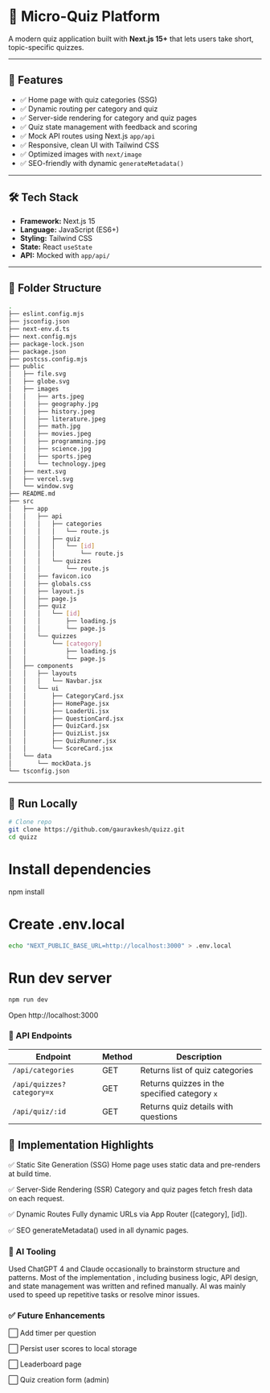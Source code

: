 # 🧠 Micro-Quiz Platform

A modern quiz application built with **Next.js 15+** that lets users take short, topic-specific quizzes.


---

## 📸 Features

- ✅ Home page with quiz categories (SSG)
- ✅ Dynamic routing per category and quiz
- ✅ Server-side rendering for category and quiz pages
- ✅ Quiz state management with feedback and scoring
- ✅ Mock API routes using Next.js `app/api`
- ✅ Responsive, clean UI with Tailwind CSS
- ✅ Optimized images with `next/image`
- ✅ SEO-friendly with dynamic `generateMetadata()`

---

## 🛠️ Tech Stack

- **Framework:** Next.js 15
- **Language:** JavaScript (ES6+)
- **Styling:** Tailwind CSS
- **State:** React `useState`
- **API:** Mocked with `app/api/`

---

## 📂 Folder Structure

```bash
.
├── eslint.config.mjs
├── jsconfig.json
├── next-env.d.ts
├── next.config.mjs
├── package-lock.json
├── package.json
├── postcss.config.mjs
├── public
│   ├── file.svg
│   ├── globe.svg
│   ├── images
│   │   ├── arts.jpeg
│   │   ├── geography.jpg
│   │   ├── history.jpeg
│   │   ├── literature.jpeg
│   │   ├── math.jpg
│   │   ├── movies.jpeg
│   │   ├── programming.jpg
│   │   ├── science.jpg
│   │   ├── sports.jpeg
│   │   └── technology.jpeg
│   ├── next.svg
│   ├── vercel.svg
│   └── window.svg
├── README.md
├── src
│   ├── app
│   │   ├── api
│   │   │   ├── categories
│   │   │   │   └── route.js
│   │   │   ├── quiz
│   │   │   │   └── [id]
│   │   │   │       └── route.js
│   │   │   └── quizzes
│   │   │       └── route.js
│   │   ├── favicon.ico
│   │   ├── globals.css
│   │   ├── layout.js
│   │   ├── page.js
│   │   ├── quiz
│   │   │   └── [id]
│   │   │       ├── loading.js
│   │   │       └── page.js
│   │   └── quizzes
│   │       └── [category]
│   │           ├── loading.js
│   │           └── page.js
│   ├── components
│   │   ├── layouts
│   │   │   └── Navbar.jsx
│   │   └── ui
│   │       ├── CategoryCard.jsx
│   │       ├── HomePage.jsx
│   │       ├── LoaderUi.jsx
│   │       ├── QuestionCard.jsx
│   │       ├── QuizCard.jsx
│   │       ├── QuizList.jsx
│   │       ├── QuizRunner.jsx
│   │       └── ScoreCard.jsx
│   └── data
│       └── mockData.js
└── tsconfig.json

```



---

## 🧪 Run Locally

```bash
# Clone repo
git clone https://github.com/gauravkesh/quizz.git
cd quizz

```
# Install dependencies
npm install

# Create .env.local
```bash
echo "NEXT_PUBLIC_BASE_URL=http://localhost:3000" > .env.local
```

# Run dev server
```bash
npm run dev
```
Open http://localhost:3000


### 📘 API Endpoints

| Endpoint               | Method | Description                            |
|------------------------|--------|----------------------------------------|
| `/api/categories`      | GET    | Returns list of quiz categories        |
| `/api/quizzes?category=x` | GET | Returns quizzes in the specified category `x` |
| `/api/quiz/:id`        | GET    | Returns quiz details with questions    |


## 🧠 Implementation Highlights
✅ Static Site Generation (SSG)
Home page uses static data and pre-renders at build time.

✅ Server-Side Rendering (SSR)
Category and quiz pages fetch fresh data on each request.

✅ Dynamic Routes
Fully dynamic URLs via App Router ([category], [id]).

✅ SEO
generateMetadata() used in all dynamic pages.

### 🤖 AI Tooling
Used ChatGPT 4 and Claude occasionally to brainstorm structure and patterns. Most of the implementation , including business logic, API design, and state management  was written and refined manually. AI was mainly used to speed up repetitive tasks or resolve minor issues.

### ✅ Future Enhancements
⬜ Add timer per question

⬜ Persist user scores to local storage

⬜ Leaderboard page

⬜ Quiz creation form (admin)

